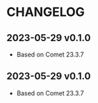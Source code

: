 # CHANGELOG

## 2023-05-29 v0.1.0

- Based on Comet 23.3.7

## 2023-05-29 v0.1.0

- Based on Comet 23.3.7


